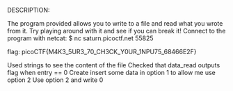 DESCRIPTION:

The program provided allows you to write to a file and read what you wrote from it. Try playing around with it and see if you can break it!
Connect to the program with netcat:
$ nc saturn.picoctf.net 55825

flag: picoCTF{M4K3_5UR3_70_CH3CK_Y0UR_1NPU75_68466E2F}

Used strings to see the content of the file
Checked that data_read outputs flag when entry == 0
Create insert some data in option 1 to allow me use option 2
Use option 2 and write 0